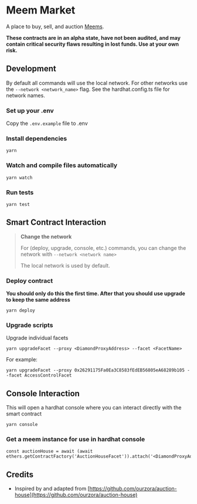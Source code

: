 # Meem Market

A place to buy, sell, and auction [Meems](https://meem.wtf).

**These contracts are in an alpha state, have not been audited, and may contain critical security flaws resulting in lost funds. Use at your own risk.**

## Development

By default all commands will use the local network. For other networks use the ```--network <network_name>``` flag. See the hardhat.config.ts file for network names.

### Set up your .env

Copy the `.env.example` file to .env

### Install dependencies

```yarn```

### Watch and compile files automatically

```yarn watch```

### Run tests

```yarn test```

## Smart Contract Interaction

> **Change the network**
>
> For (deploy, upgrade, console, etc.) commands, you can change the network with `--network <network name>`
>
> The local network is used by default.

### Deploy contract

**You should only do this the first time. After that you should use upgrade to keep the same address**

`yarn deploy`

### Upgrade scripts

Upgrade individual facets

`yarn upgradeFacet --proxy <DiamondProxyAddress> --facet <FacetName>`

For example:

`yarn upgradeFacet --proxy 0x26291175Fa0Ea3C8583fEdEB56805eA68289b105 --facet AccessControlFacet`

## Console Interaction

This will open a hardhat console where you can interact directly with the smart contract

```yarn console```

### Get a meem instance for use in hardhat console

```
const auctionHouse = await (await ethers.getContractFactory('AuctionHouseFacet')).attach('<DiamondProxyAddress>')
```

## Credits

* Inspired by and adapted from [https://github.com/ourzora/auction-house](https://github.com/ourzora/auction-house)
